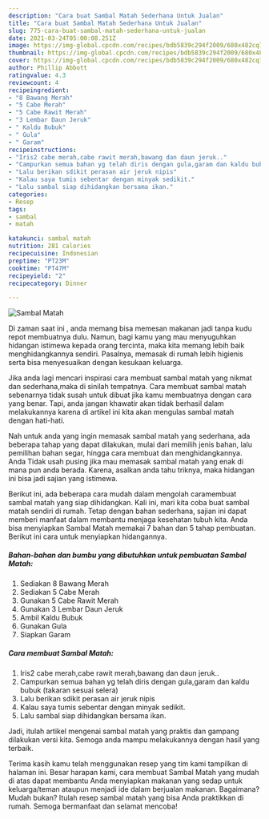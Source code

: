 ```yaml
---
description: "Cara buat Sambal Matah Sederhana Untuk Jualan"
title: "Cara buat Sambal Matah Sederhana Untuk Jualan"
slug: 775-cara-buat-sambal-matah-sederhana-untuk-jualan
date: 2021-03-24T05:00:08.251Z
image: https://img-global.cpcdn.com/recipes/bdb5839c294f2009/680x482cq70/sambal-matah-foto-resep-utama.jpg
thumbnail: https://img-global.cpcdn.com/recipes/bdb5839c294f2009/680x482cq70/sambal-matah-foto-resep-utama.jpg
cover: https://img-global.cpcdn.com/recipes/bdb5839c294f2009/680x482cq70/sambal-matah-foto-resep-utama.jpg
author: Phillip Abbott
ratingvalue: 4.3
reviewcount: 4
recipeingredient:
- "8 Bawang Merah"
- "5 Cabe Merah"
- "5 Cabe Rawit Merah"
- "3 Lembar Daun Jeruk"
- " Kaldu Bubuk"
- " Gula"
- " Garam"
recipeinstructions:
- "Iris2 cabe merah,cabe rawit merah,bawang dan daun jeruk.."
- "Campurkan semua bahan yg telah diris dengan gula,garam dan kaldu bubuk (takaran sesuai selera)"
- "Lalu berikan sdikit perasan air jeruk nipis"
- "Kalau saya tumis sebentar dengan minyak sedikit."
- "Lalu sambal siap dihidangkan bersama ikan."
categories:
- Resep
tags:
- sambal
- matah

katakunci: sambal matah 
nutrition: 281 calories
recipecuisine: Indonesian
preptime: "PT23M"
cooktime: "PT47M"
recipeyield: "2"
recipecategory: Dinner

---
```



![Sambal Matah](https://img-global.cpcdn.com/recipes/bdb5839c294f2009/680x482cq70/sambal-matah-foto-resep-utama.jpg)

Di zaman  saat ini , anda memang bisa memesan makanan jadi tanpa kudu repot membuatnya dulu. Namun, bagi kamu yang mau menyuguhkan hidangan istimewa kepada orang tercinta, maka kita memang lebih baik menghidangkannya sendiri. Pasalnya, memasak di rumah lebih higienis serta bisa menyesuaikan dengan kesukaan keluarga.

Jika anda lagi mencari inspirasi cara membuat sambal matah yang nikmat dan sederhana,maka di sinilah tempatnya. Cara membuat sambal matah  sebenarnya tidak susah untuk dibuat jika kamu membuatnya dengan cara yang benar. Tapi, anda jangan khawatir akan tidak berhasil dalam melakukannya 
karena di artikel ini kita akan mengulas sambal matah dengan hati-hati.  



Nah untuk anda yang ingin memasak sambal matah yang sederhana, ada beberapa tahap yang dapat dilakukan, mulai dari memilih jenis bahan, lalu pemilihan bahan segar, hingga cara membuat dan menghidangkannya. Anda Tidak usah pusing jika mau memasak sambal matah yang enak di mana pun anda berada. Karena, asalkan anda  tahu triknya, maka hidangan ini bisa jadi sajian yang istimewa.

Berikut ini, ada beberapa cara mudah dalam mengolah caramembuat sambal matah yang siap dihidangkan. Kali ini, mari kita coba buat sambal matah sendiri di rumah. Tetap dengan bahan sederhana, sajian ini dapat memberi manfaat dalam membantu menjaga kesehatan tubuh kita. Anda bisa menyiapkan Sambal Matah memakai 7 bahan dan 5 tahap pembuatan. Berikut ini cara untuk menyiapkan hidangannya.

<!--inarticleads1-->

##### Bahan-bahan dan bumbu yang dibutuhkan untuk pembuatan Sambal Matah:

1. Sediakan 8 Bawang Merah
1. Sediakan 5 Cabe Merah
1. Gunakan 5 Cabe Rawit Merah
1. Gunakan 3 Lembar Daun Jeruk
1. Ambil  Kaldu Bubuk
1. Gunakan  Gula
1. Siapkan  Garam




<!--inarticleads2-->

##### Cara membuat Sambal Matah:

1. Iris2 cabe merah,cabe rawit merah,bawang dan daun jeruk..
1. Campurkan semua bahan yg telah diris dengan gula,garam dan kaldu bubuk (takaran sesuai selera)
1. Lalu berikan sdikit perasan air jeruk nipis
1. Kalau saya tumis sebentar dengan minyak sedikit.
1. Lalu sambal siap dihidangkan bersama ikan.




Jadi, itulah artikel mengenai  sambal matah  yang praktis dan gampang dilakukan versi kita. Semoga anda mampu melakukannya dengan hasil yang terbaik. 

Terima kasih kamu telah menggunakan resep yang tim kami tampilkan di halaman ini. Besar harapan kami, cara membuat  Sambal Matah yang mudah di atas dapat membantu Anda menyiapkan makanan yang sedap untuk keluarga/teman ataupun menjadi ide dalam berjualan makanan. Bagaimana? Mudah bukan? Itulah resep sambal matah yang bisa Anda praktikkan di rumah. Semoga bermanfaat dan selamat mencoba!

